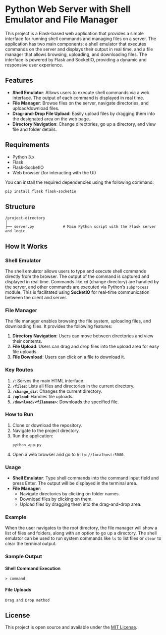 # Python Web Server with Shell Emulator and File Manager

This project is a Flask-based web application that provides a simple interface for running shell commands and managing files on a server. The application has two main components: a shell emulator that executes commands on the server and displays their output in real time, and a file manager that allows browsing, uploading, and downloading files. The interface is powered by Flask and SocketIO, providing a dynamic and responsive user experience.

## Features
- **Shell Emulator**: Allows users to execute shell commands via a web interface. The output of each command is displayed in real time.
- **File Manager**: Browse files on the server, navigate directories, and upload/download files.
- **Drag-and-Drop File Upload**: Easily upload files by dragging them into the designated area on the web page.
- **Directory Navigation**: Change directories, go up a directory, and view file and folder details.

## Requirements
- Python 3.x
- Flask
- Flask-SocketIO
- Web browser (for interacting with the UI)

You can install the required dependencies using the following command:
```bash
pip install flask flask-socketio
```

## Structure

```
/project-directory
│
├── server.py             # Main Python script with the Flask server and logic

```

## How It Works

### Shell Emulator
The shell emulator allows users to type and execute shell commands directly from the browser. The output of the command is captured and displayed in real time. Commands like `cd` (change directory) are handled by the server, and other commands are executed via Python’s `subprocess` module. This is facilitated using **SocketIO** for real-time communication between the client and server.

### File Manager
The file manager enables browsing the file system, uploading files, and downloading files. It provides the following features:
1. **Directory Navigation**: Users can move between directories and view their contents.
2. **File Upload**: Users can drag and drop files into the upload area for easy file uploads.
3. **File Download**: Users can click on a file to download it.

### Key Routes
1. **`/`**: Serves the main HTML interface.
2. **`/files`**: Lists all files and directories in the current directory.
3. **`/change_dir`**: Changes the current directory.
4. **`/upload`**: Handles file uploads.
5. **`/download/<filename>`**: Downloads the specified file.

### How to Run

1. Clone or download the repository.
2. Navigate to the project directory.
3. Run the application:
   ```bash
   python app.py
   ```
4. Open a web browser and go to `http://localhost:5000`.

### Usage

- **Shell Emulator**: Type shell commands into the command input field and press Enter. The output will be displayed in the terminal area.
- **File Manager**: 
  - Navigate directories by clicking on folder names.
  - Download files by clicking on them.
  - Upload files by dragging them into the drag-and-drop area.

### Example
When the user navigates to the root directory, the file manager will show a list of files and folders, along with an option to go up a directory. The shell emulator can be used to run system commands like `ls` to list files or `clear` to clear the terminal output.

### Sample Output

#### Shell Command Execution
```
> command
```

#### File Uploads
```
Drag and Drop method
```

## License

This project is open source and available under the [MIT License](LICENSE).

